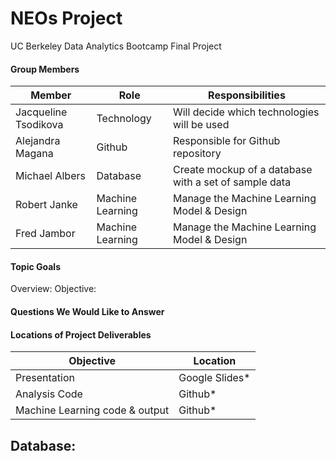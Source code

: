 # NEOs Project
UC Berkeley Data Analytics Bootcamp Final Project

#### Group Members
|       Member       |      Role      |                   Responsibilities                  |
|--------------------|----------------|-----------------------------------------------------|
|Jacqueline Tsodikova|   Technology   |     Will decide which technologies will be used     |
|  Alejandra Magana  |     Github     |          Responsible for Github repository          |
|   Michael Albers   |    Database    |Create mockup of a database with a set of sample data|
|    Robert Janke    |Machine Learning|      Manage the Machine Learning Model & Design     |
|     Fred Jambor    |Machine Learning|      Manage the Machine Learning Model & Design     |

#### Topic Goals
Overview: 
Objective:

#### Questions We Would Like to Answer

#### Locations of Project Deliverables
|           Objective          |    Location   |
|------------------------------|---------------|
|         Presentation         | Google Slides*|
|         Analysis Code        |    Github*    |
|Machine Learning code & output|    Github*    |

## Database:

